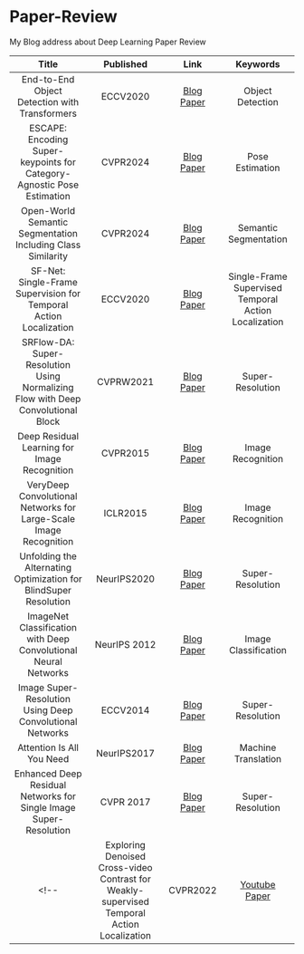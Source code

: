 # Paper-Review
<!--My YouTube link and blog address about Deep Learning Paper Review-->
My Blog address about Deep Learning Paper Review

| Title | Published | Link |Keywords|
|:---------------:|:-------------:|:-------------:|:-----------:|
| End-to-End Object Detection with Transformers | ECCV2020 |[Blog](https://limjeabin.tistory.com/20)<br> [Paper](https://arxiv.org/abs/2005.12872)|Object Detection|
| ESCAPE: Encoding Super-keypoints for Category-Agnostic Pose Estimation | CVPR2024 |[Blog](https://limjeabin.tistory.com/19)<br> [Paper](https://openaccess.thecvf.com/content/CVPR2024/html/Nguyen_ESCAPE_Encoding_Super-keypoints_for_Category-Agnostic_Pose_Estimation_CVPR_2024_paper.html)|Pose Estimation|
| Open-World Semantic Segmentation Including Class Similarity | CVPR2024 |[Blog](https://limjeabin.tistory.com/18)<br> [Paper](https://arxiv.org/abs/2403.07532)|Semantic Segmentation|
| SF-Net: Single-Frame Supervision for Temporal Action Localization | ECCV2020 |[Blog](https://limjeabin.tistory.com/14)<br> [Paper](https://arxiv.org/abs/2003.06845)|Single-Frame Supervised Temporal Action Localization|
| SRFlow-DA: Super-Resolution Using Normalizing Flow with Deep Convolutional Block | CVPRW2021 |[Blog](https://limjeabin.tistory.com/13)<br> [Paper](https://ieeexplore.ieee.org/document/9523202)|Super-Resolution|
| Deep Residual Learning for Image Recognition | CVPR2015 |[Blog](https://limjeabin.tistory.com/11)<br> [Paper](https://arxiv.org/abs/1512.03385)|Image Recognition|
| VeryDeep Convolutional Networks for Large-Scale Image Recognition | ICLR2015 |[Blog](https://limjeabin.tistory.com/10)<br> [Paper](https://arxiv.org/pdf/1409.1556.pdf)|Image Recognition|
| Unfolding the Alternating Optimization for BlindSuper Resolution | NeurIPS2020 |[Blog](https://limjeabin.tistory.com/8)<br> [Paper](https://arxiv.org/abs/2010.02631)|Super-Resolution|
| ImageNet Classification with Deep Convolutional Neural Networks | NeurIPS 2012 |[Blog](https://limjeabin.tistory.com/6)<br> [Paper](https://papers.nips.cc/paper/2012/file/c399862d3b9d6b76c8436e924a68c45b-)|Image Classification|
| Image Super-Resolution Using Deep Convolutional Networks | ECCV2014 |[Blog](https://limjeabin.tistory.com/5)<br> [Paper](https://arxiv.org/abs/1501.00092)|Super-Resolution|
| Attention Is All You Need | NeurIPS2017 |[Blog](https://limjeabin.tistory.com/2)<br> [Paper](https://arxiv.org/abs/1706.03762)|Machine Translation|
| Enhanced Deep Residual Networks for Single Image Super-Resolution | CVPR 2017 |[Blog](https://limjeabin.tistory.com/1)<br> [Paper](https://arxiv.org/abs/1707.02921)|Super-Resolution|
<!--| Exploring Denoised Cross-video Contrast for Weakly-supervised Temporal Action Localization | CVPR2022 |[Youtube](https://www.youtube.com/watch?v=aWkObtrwS2U&t=58s)<br> [Paper](https://openaccess.thecvf.com/content/CVPR2022/papers/Li_Exploring_Denoised_Cross-Video_Contrast_for_WeaklySupervised_Temporal_Action_Localization_CVPR_2022_paper.pdf)|Weakly-Supervised Temporal Action Localization|-->
